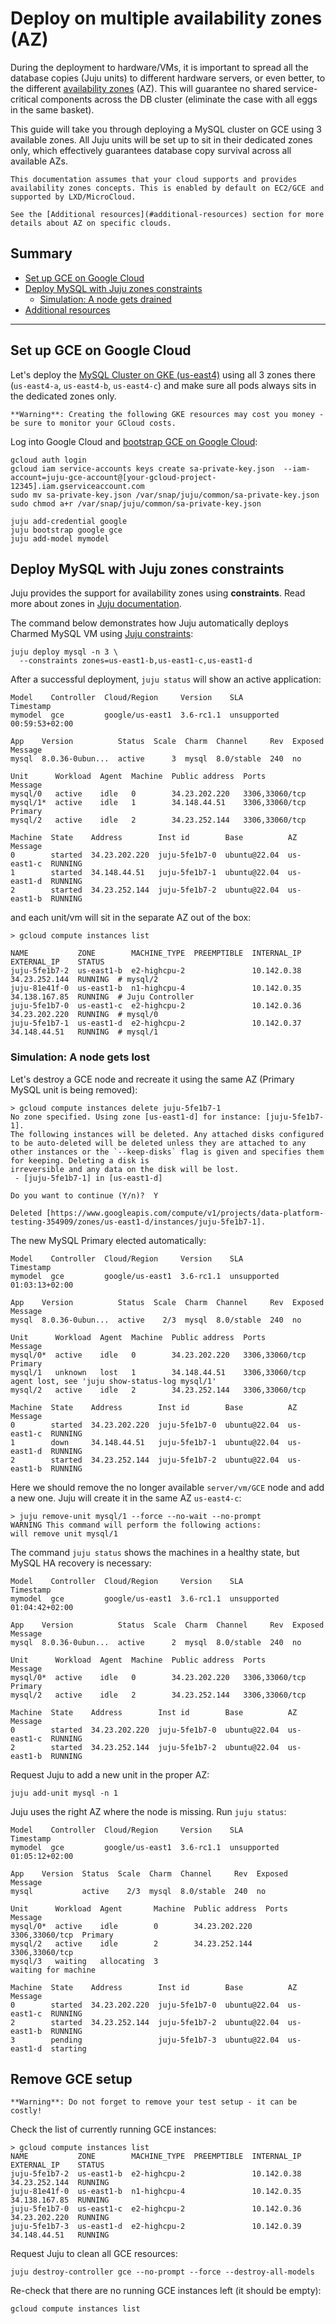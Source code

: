 
# Deploy on multiple availability zones (AZ) 

During the deployment to hardware/VMs, it is important to spread all the
database copies (Juju units) to different hardware servers,
or even better, to the different [availability zones](https://en.wikipedia.org/wiki/Availability_zone) (AZ). This will guarantee no shared service-critical components across the DB cluster (eliminate the case with all eggs in the same basket).

This guide will take you through deploying a MySQL cluster on GCE using 3 available zones. All Juju units will be set up to sit in their dedicated zones only, which effectively guarantees database copy survival across all available AZs.

```{note}
This documentation assumes that your cloud supports and provides availability zones concepts. This is enabled by default on EC2/GCE and supported by LXD/MicroCloud.

See the [Additional resources](#additional-resources) section for more details about AZ on specific clouds.
```

## Summary
* [Set up GCE on Google Cloud](#set-up-gce-on-google-cloud)
* [Deploy MySQL with Juju zones constraints](#deploy-mysql-with-juju-zones-constraints)
  * [Simulation: A node gets drained](#simulation-a-node-gets-drained)
* [Additional resources](#additional-resources)
---

## Set up GCE on Google Cloud

Let's deploy the [MySQL Cluster on GKE (us-east4)](/tutorial/2-deploy-mysql) using all 3 zones there (`us-east4-a`, `us-east4-b`, `us-east4-c`) and make sure all pods always sits in the dedicated zones only.

```{caution}
**Warning**: Creating the following GKE resources may cost you money - be sure to monitor your GCloud costs.
```

Log into Google Cloud and [bootstrap GCE on Google Cloud](/):
```shell
gcloud auth login
gcloud iam service-accounts keys create sa-private-key.json  --iam-account=juju-gce-account@[your-gcloud-project-12345].iam.gserviceaccount.com
sudo mv sa-private-key.json /var/snap/juju/common/sa-private-key.json
sudo chmod a+r /var/snap/juju/common/sa-private-key.json

juju add-credential google
juju bootstrap google gce
juju add-model mymodel
```

## Deploy MySQL with Juju zones constraints

Juju provides the support for availability zones using **constraints**. Read more about zones in [Juju documentation](https://juju.is/docs/juju/constraint#zones).

The command below demonstrates how Juju automatically deploys Charmed MySQL VM using [Juju constraints](https://juju.is/docs/juju/constraint#zones):

```shell
juju deploy mysql -n 3 \
  --constraints zones=us-east1-b,us-east1-c,us-east1-d
```

After a successful deployment, `juju status` will show an active application:
```shell
Model    Controller  Cloud/Region     Version    SLA          Timestamp
mymodel  gce         google/us-east1  3.6-rc1.1  unsupported  00:59:53+02:00

App    Version          Status  Scale  Charm  Channel     Rev  Exposed  Message
mysql  8.0.36-0ubun...  active      3  mysql  8.0/stable  240  no       

Unit      Workload  Agent  Machine  Public address  Ports           Message
mysql/0   active    idle   0        34.23.202.220   3306,33060/tcp  
mysql/1*  active    idle   1        34.148.44.51    3306,33060/tcp  Primary
mysql/2   active    idle   2        34.23.252.144   3306,33060/tcp  

Machine  State    Address        Inst id        Base          AZ          Message
0        started  34.23.202.220  juju-5fe1b7-0  ubuntu@22.04  us-east1-c  RUNNING
1        started  34.148.44.51   juju-5fe1b7-1  ubuntu@22.04  us-east1-d  RUNNING
2        started  34.23.252.144  juju-5fe1b7-2  ubuntu@22.04  us-east1-b  RUNNING
```

and each unit/vm will sit in the separate AZ out of the box:
```shell
> gcloud compute instances list

NAME           ZONE        MACHINE_TYPE  PREEMPTIBLE  INTERNAL_IP  EXTERNAL_IP    STATUS
juju-5fe1b7-2  us-east1-b  e2-highcpu-2               10.142.0.38  34.23.252.144  RUNNING  # mysql/2
juju-81e41f-0  us-east1-b  n1-highcpu-4               10.142.0.35  34.138.167.85  RUNNING  # Juju Controller
juju-5fe1b7-0  us-east1-c  e2-highcpu-2               10.142.0.36  34.23.202.220  RUNNING  # mysql/0
juju-5fe1b7-1  us-east1-d  e2-highcpu-2               10.142.0.37  34.148.44.51   RUNNING  # mysql/1
```

### Simulation: A node gets lost
Let's destroy a GCE node and recreate it using the same AZ (Primary MySQL unit is being removed):
```shell
> gcloud compute instances delete juju-5fe1b7-1
No zone specified. Using zone [us-east1-d] for instance: [juju-5fe1b7-1].
The following instances will be deleted. Any attached disks configured to be auto-deleted will be deleted unless they are attached to any other instances or the `--keep-disks` flag is given and specifies them for keeping. Deleting a disk is 
irreversible and any data on the disk will be lost.
 - [juju-5fe1b7-1] in [us-east1-d]

Do you want to continue (Y/n)?  Y

Deleted [https://www.googleapis.com/compute/v1/projects/data-platform-testing-354909/zones/us-east1-d/instances/juju-5fe1b7-1].
```

The new MySQL Primary elected automatically:
```shell
Model    Controller  Cloud/Region     Version    SLA          Timestamp
mymodel  gce         google/us-east1  3.6-rc1.1  unsupported  01:03:13+02:00

App    Version          Status  Scale  Charm  Channel     Rev  Exposed  Message
mysql  8.0.36-0ubun...  active    2/3  mysql  8.0/stable  240  no       

Unit      Workload  Agent  Machine  Public address  Ports           Message
mysql/0*  active    idle   0        34.23.202.220   3306,33060/tcp  Primary
mysql/1   unknown   lost   1        34.148.44.51    3306,33060/tcp  agent lost, see 'juju show-status-log mysql/1'
mysql/2   active    idle   2        34.23.252.144   3306,33060/tcp  

Machine  State    Address        Inst id        Base          AZ          Message
0        started  34.23.202.220  juju-5fe1b7-0  ubuntu@22.04  us-east1-c  RUNNING
1        down     34.148.44.51   juju-5fe1b7-1  ubuntu@22.04  us-east1-d  RUNNING
2        started  34.23.252.144  juju-5fe1b7-2  ubuntu@22.04  us-east1-b  RUNNING
```

Here we should remove the no longer available `server/vm/GCE` node and add a new one. Juju will create it in the same AZ `us-east4-c`:
```shell
> juju remove-unit mysql/1 --force --no-wait --no-prompt
WARNING This command will perform the following actions:
will remove unit mysql/1
```

The command `juju status` shows the machines in a healthy state, but MySQL HA recovery is necessary:
```shell
Model    Controller  Cloud/Region     Version    SLA          Timestamp
mymodel  gce         google/us-east1  3.6-rc1.1  unsupported  01:04:42+02:00

App    Version          Status  Scale  Charm  Channel     Rev  Exposed  Message
mysql  8.0.36-0ubun...  active      2  mysql  8.0/stable  240  no       

Unit      Workload  Agent  Machine  Public address  Ports           Message
mysql/0*  active    idle   0        34.23.202.220   3306,33060/tcp  Primary
mysql/2   active    idle   2        34.23.252.144   3306,33060/tcp  

Machine  State    Address        Inst id        Base          AZ          Message
0        started  34.23.202.220  juju-5fe1b7-0  ubuntu@22.04  us-east1-c  RUNNING
2        started  34.23.252.144  juju-5fe1b7-2  ubuntu@22.04  us-east1-b  RUNNING
```

Request Juju to add a new unit in the proper AZ:
```shell
juju add-unit mysql -n 1
```

Juju uses the right AZ where the node is missing. Run `juju status`:
```shell
Model    Controller  Cloud/Region     Version    SLA          Timestamp
mymodel  gce         google/us-east1  3.6-rc1.1  unsupported  01:05:12+02:00

App    Version  Status  Scale  Charm  Channel     Rev  Exposed  Message
mysql           active    2/3  mysql  8.0/stable  240  no       

Unit      Workload  Agent       Machine  Public address  Ports           Message
mysql/0*  active    idle        0        34.23.202.220   3306,33060/tcp  Primary
mysql/2   active    idle        2        34.23.252.144   3306,33060/tcp  
mysql/3   waiting   allocating  3                                        waiting for machine

Machine  State    Address        Inst id        Base          AZ          Message
0        started  34.23.202.220  juju-5fe1b7-0  ubuntu@22.04  us-east1-c  RUNNING
2        started  34.23.252.144  juju-5fe1b7-2  ubuntu@22.04  us-east1-b  RUNNING
3        pending                 juju-5fe1b7-3  ubuntu@22.04  us-east1-d  starting
```

## Remove GCE setup

```{caution}
**Warning**: Do not forget to remove your test setup - it can be costly!
```

Check the list of currently running GCE instances:
```shell
> gcloud compute instances list
NAME           ZONE        MACHINE_TYPE  PREEMPTIBLE  INTERNAL_IP  EXTERNAL_IP    STATUS
juju-5fe1b7-2  us-east1-b  e2-highcpu-2               10.142.0.38  34.23.252.144  RUNNING
juju-81e41f-0  us-east1-b  n1-highcpu-4               10.142.0.35  34.138.167.85  RUNNING
juju-5fe1b7-0  us-east1-c  e2-highcpu-2               10.142.0.36  34.23.202.220  RUNNING
juju-5fe1b7-3  us-east1-d  e2-highcpu-2               10.142.0.39  34.148.44.51   RUNNING
```

Request Juju to clean all GCE resources:
```shell
juju destroy-controller gce --no-prompt --force --destroy-all-models
```

Re-check that there are no running GCE instances left (it should be empty):
```shell
gcloud compute instances list
```

